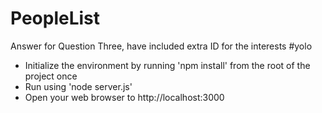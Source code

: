 PeopleList
==========
Answer for Question Three, have included extra ID for the interests #yolo

- Initialize the environment by running 'npm install' from the root of the project once
- Run using 'node server.js'
- Open your web browser to http://localhost:3000
